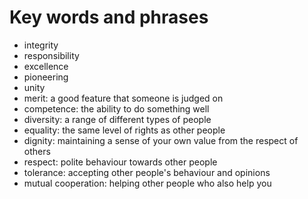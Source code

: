 # Key words and phrases
- integrity
- responsibility
- excellence
- pioneering
- unity
- merit: a good feature that someone is judged on
- competence: the ability to do something well
- diversity: a range of different types of people
- equality: the same level of rights as other people
- dignity: maintaining a sense of your own value from the respect of others
- respect: polite behaviour towards other people
- tolerance: accepting other people's behaviour and opinions
- mutual cooperation: helping other people who also help you